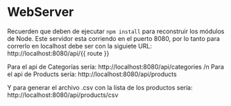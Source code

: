 # WebServer

Recuerden que deben de ejecutar ```npm install``` para reconstruir los módulos de Node.
Este servidor esta corriendo en el puerto 8080, por lo tanto para correrlo en localhost
debe ser con la siguiete URL: http://localhost:8080/api/{{ route }}

Para el api de Categorías sería: http://localhost:8080/api/categories /n
Para el api de Products sería: http://localhost:8080/api/products

Y para generar el archivo .csv con la lista de los productos sería:
http://localhost:8080/api/products/csv
